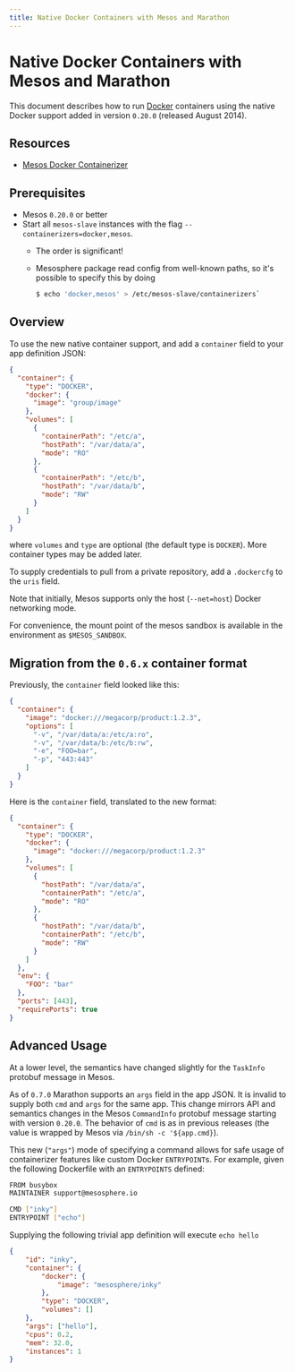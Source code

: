 ```yaml
---
title: Native Docker Containers with Mesos and Marathon
---
```


# Native Docker Containers with Mesos and Marathon

This document describes how to run [Docker](https://docker.com/) containers using
the native Docker support added in version `0.20.0` (released August 2014).

## Resources

- [Mesos Docker Containerizer](http://mesos.apache.org/documentation/latest/docker-containerizer)

## Prerequisites

- Mesos `0.20.0` or better
- Start all `mesos-slave` instances with the flag
  `--containerizers=docker,mesos`.
    - The order is significant!
    - Mesosphere package read config from well-known paths, so it's possible
      to specify this by doing

        ```bash
        $ echo 'docker,mesos' > /etc/mesos-slave/containerizers`
        ```

## Overview

To use the new native container support, and add a `container` field to your
app definition JSON:

```json
{
  "container": {
    "type": "DOCKER",
    "docker": {
      "image": "group/image"
    },
    "volumes": [
      {
        "containerPath": "/etc/a",
        "hostPath": "/var/data/a",
        "mode": "RO"
      },
      {
        "containerPath": "/etc/b",
        "hostPath": "/var/data/b",
        "mode": "RW"
      }
    ]
  }
}
```

where `volumes` and `type` are optional (the default type is `DOCKER`).  More
container types may be added later.

To supply credentials to pull from a private repository, add a `.dockercfg` to
the `uris` field.

Note that initially, Mesos supports only the host (`--net=host`) Docker
networking mode.

For convenience, the mount point of the mesos sandbox is available in the
environment as `$MESOS_SANDBOX`.

## Migration from the `0.6.x` container format

Previously, the `container` field looked like this:

```json
{
  "container": {
    "image": "docker:///megacorp/product:1.2.3",
    "options": [
      "-v", "/var/data/a:/etc/a:ro",
      "-v", "/var/data/b:/etc/b:rw",
      "-e", "FOO=bar",
      "-p", "443:443"
    ]
  }
}
```

Here is the `container` field, translated to the new format:

```json
{
  "container": {
    "type": "DOCKER",
    "docker": {
      "image": "docker:///megacorp/product:1.2.3"
    },
    "volumes": [
      {
        "hostPath": "/var/data/a",
        "containerPath": "/etc/a",
        "mode": "RO"
      },
      {
        "hostPath": "/var/data/b",
        "containerPath": "/etc/b",
        "mode": "RW"
      }
    ]
  },
  "env": {
    "FOO": "bar"
  },
  "ports": [443],
  "requirePorts": true
}
```


## Advanced Usage

At a lower level, the semantics have changed slightly for the `TaskInfo`
protobuf message in Mesos.

As of `0.7.0` Marathon supports an `args` field in the app JSON.  It is
invalid to supply both `cmd` and `args` for the same app.  This change mirrors
API and semantics changes in the Mesos `CommandInfo` protobuf message starting
with version `0.20.0`.  The behavior of `cmd` is as in previous releases (the
value is wrapped by Mesos via `/bin/sh -c '${app.cmd}`).

This new (`"args"`) mode of specifying a command allows for safe usage of
containerizer features like custom Docker `ENTRYPOINT`s.  For example, given
the following Dockerfile with an `ENTRYPOINTS` defined:

```bash
FROM busybox
MAINTAINER support@mesosphere.io

CMD ["inky"]
ENTRYPOINT ["echo"]
```

Supplying the following trivial app definition will execute `echo hello`

```json
{
    "id": "inky", 
    "container": {
        "docker": {
            "image": "mesosphere/inky"
        },
        "type": "DOCKER",
        "volumes": []
    },
    "args": ["hello"],
    "cpus": 0.2,
    "mem": 32.0,
    "instances": 1
}
```
